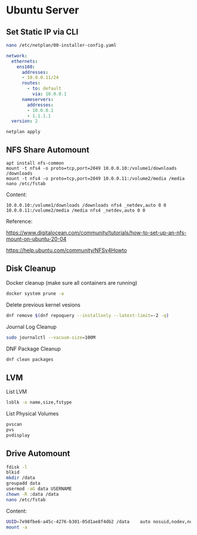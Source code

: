 # Ubuntu Server

## Set Static IP via CLI

```bash
nano /etc/netplan/00-installer-config.yaml
```

``` yaml
network:
  ethernets:
    ens160:
      addresses: 
      - 10.0.0.11/24
      routes:
        - to: default
          via: 10.0.0.1
      nameservers:
        addresses:
        - 10.0.0.1
        - 1.1.1.1
  version: 2
```

``` shell
netplan apply
```

## NFS Share Automount

``` shell
apt install nfs-common
mount -t nfs4 -o proto=tcp,port=2049 10.0.0.10:/volume1/downloads /downloads
mount -t nfs4 -o proto=tcp,port=2049 10.0.0.11:/volume2/media /media
nano /etc/fstab
```

Content:

``` shell
10.0.0.10:/volume1/downloads /downloads nfs4 _netdev,auto 0 0
10.0.0.11:/volume2/media /media nfs4 _netdev,auto 0 0
```

Reference:

https://www.digitalocean.com/community/tutorials/how-to-set-up-an-nfs-mount-on-ubuntu-20-04

https://help.ubuntu.com/community/NFSv4Howto

## Disk Cleanup

Docker cleanup (make sure all containers are running)

```bash
docker system prune -a
```

Delete previous kernel vesions

```bash
dnf remove $(dnf repoquery --installonly --latest-limit=-2 -q)
```

Journal Log Cleanup

```bash
sudo journalctl --vacuum-size=100M
```

DNF Package Cleanup

``` bash
dnf clean packages
```

## LVM

List LVM

```bash
lsblk -o name,size,fstype
```

List Physical Volumes

``` bash
pvscan
pvs
pvdisplay
```

## Drive Automount

``` bash
fdisk -l
blkid
mkdir /data
groupadd data
usermod -aG data USERNAME
chown -R :data /data
nano /etc/fstab
```

Content:

``` bash
UUID=7e98fbe6-a45c-4276-b301-05d1ae8f4db2 /data    auto nosuid,nodev,nofail,x-gvfs-show 0 0
mount -a
```

